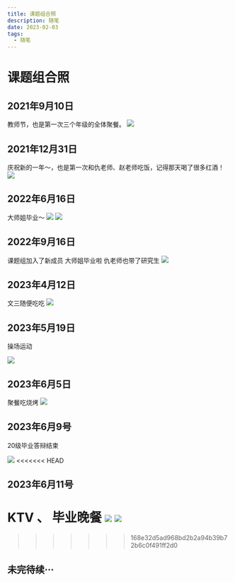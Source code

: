 ```yaml
---
title: 课题组合照
description: 随笔
date: 2023-02-03
tags:
  - 随笔
---
```

# 课题组合照
## 2021年9月10日 
教师节，也是第一次三个年级的全体聚餐。
![](img/(2)课题组合照/img-2023-02-03-18-34-00.png)

## 2021年12月31日
庆祝新的一年～，也是第一次和仇老师、赵老师吃饭，记得那天喝了很多红酒！
![](img/(2)课题组合照/img-2023-02-03-18-35-17.png)

## 2022年6月16日
大师姐毕业～
![](img/(2)课题组合照/img-2023-02-03-18-37-23.png)
![](img/(2)课题组合照/img-2023-02-03-18-39-31.png)

## 2022年9月16日
课题组加入了新成员 大师姐毕业啦 仇老师也带了研究生
![](img/(2)课题组合照/img-2023-02-03-18-36-44.png)

## 2023年4月12日
文三随便吃吃
 ![](img/课题组合照/img-2023-04-13-11-23-24.png)



## 2023年5月19日

操场运动

![](img/课题组合照/img-2023-06-11-11-31-02.png)
## 2023年6月5日

聚餐吃烧烤
![](img/课题组合照/img-2023-06-11-11-30-11.png)


## 2023年6月9号

20级毕业答辩结束

![](img/课题组合照/img-2023-06-11-11-32-02.png)
<<<<<<< HEAD


## 2023年6月11号

KTV 、 毕业晚餐
![](img/课题组合照/img-2023-06-15-10-59-27.png)
![](img/课题组合照/img-2023-06-15-10-58-49.png)
=======
>>>>>>> 168e32d5ad968bd2b2a94b39b72b6c0f491ff2d0
## 未完待续···